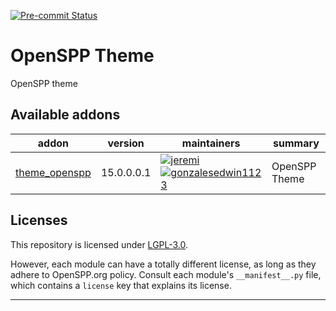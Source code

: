 
<!-- /!\ Non OCA Context : Set here the badge of your runbot / runboat instance. -->
[![Pre-commit Status](https://github.com/openspp-project/openspp-theme/actions/workflows/pre-commit.yml/badge.svg?branch=15.0)](https://github.com/openspp-project/openspp-theme/actions/workflows/pre-commit.yml?query=branch%3A15.0)
<!-- [![Build Status](https://github.com/openspp-project/openspp-theme/actions/workflows/test.yml/badge.svg?branch=15.0)](https://github.com/openspp-project/openspp-theme/actions/workflows/test.yml?query=branch%3A15.0) -->
<!-- [![codecov](https://codecov.io/gh/openspp-project/openspp-theme/branch/15.0/graph/badge.svg)](https://codecov.io/gh/openspp-project/openspp-theme) -->
<!-- /!\ Non OCA Context : Set here the badge of your translation instance. -->

<!-- /!\ do not modify above this line -->

# OpenSPP Theme

OpenSPP theme

<!-- /!\ do not modify below this line -->

<!-- prettier-ignore-start -->

[//]: # (addons)

Available addons
----------------
addon | version | maintainers | summary
--- | --- | --- | ---
[theme_openspp](theme_openspp/) | 15.0.0.0.1 | [![jeremi](https://github.com/jeremi.png?size=30px)](https://github.com/jeremi) [![gonzalesedwin1123](https://github.com/gonzalesedwin1123.png?size=30px)](https://github.com/gonzalesedwin1123) | OpenSPP Theme

[//]: # (end addons)

<!-- prettier-ignore-end -->

## Licenses

This repository is licensed under [LGPL-3.0](LICENSE).

However, each module can have a totally different license, as long as they adhere to OpenSPP.org
policy. Consult each module's `__manifest__.py` file, which contains a `license` key
that explains its license.

----
<!-- /!\ Non OCA Context : Set here the full description of your organization. -->
